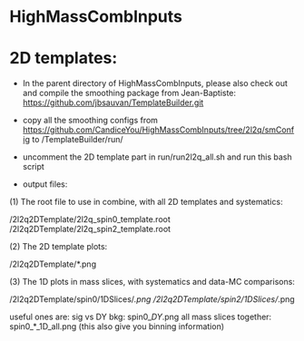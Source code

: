 # HighMassCombInputs

# 2D templates:
- In the parent directory of HighMassCombInputs, please also check out and compile the smoothing package from Jean-Baptiste:
https://github.com/jbsauvan/TemplateBuilder.git

- copy all the smoothing configs from 
https://github.com/CandiceYou/HighMassCombInputs/tree/2l2q/smConfig
to /TemplateBuilder/run/

- uncomment the 2D template part in run/run2l2q_all.sh and run this bash script

- output files:

(1) The root file to use in combine, with all 2D templates and systematics:

/2l2q2DTemplate/2l2q_spin0_template.root 
/2l2q2DTemplate/2l2q_spin2_template.root 

(2) The 2D template plots:

/2l2q2DTemplate/*.png

(3) The 1D plots in mass slices, with systematics and data-MC comparisons:

/2l2q2DTemplate/spin0/1DSlices/*.png
/2l2q2DTemplate/spin2/1DSlices/*.png

useful ones are:
 sig vs DY bkg: spin0_*_DY_*.png
 all mass slices together: spin0_*_1D_all.png (this also give you binning information)

